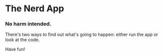 # The Nerd App

### No harm intended.

There's two ways to find out what's going to happen: either run the app or look at the code.

Have fun!
